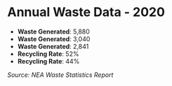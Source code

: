 # Annual Waste Data - 2020

- **Waste Generated**: 5,880
- **Waste Generated**: 3,040
- **Waste Generated**: 2,841
- **Recycling Rate**: 52%
- **Recycling Rate**: 44%

*Source: NEA Waste Statistics Report*

